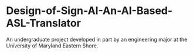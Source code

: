 # Design-of-Sign-AI-An-AI-Based-ASL-Translator
An undergraduate project developed in part by an engineering major at the University of Maryland Eastern Shore. 

